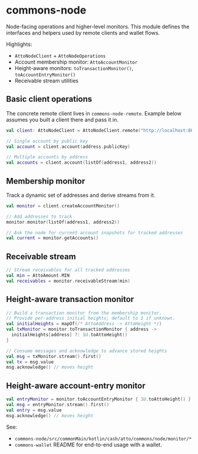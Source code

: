 # commons-node

Node-facing operations and higher-level monitors. This module defines the interfaces and helpers used by remote clients and wallet flows.

Highlights:
- `AttoNodeClient` + `AttoNodeOperations`
- Account membership monitor: `AttoAccountMonitor`
- Height-aware monitors: `toTransactionMonitor()`, `toAccountEntryMonitor()`
- Receivable stream utilities

## Basic client operations

The concrete remote client lives in `commons-node-remote`. Example below assumes you built a client there and pass it in.

```kotlin
val client: AttoNodeClient = AttoNodeClient.remote("http://localhost:8080")

// Single account by public key
val account = client.account(address.publicKey)

// Multiple accounts by address
val accounts = client.account(listOf(address1, address2))
```

## Membership monitor

Track a dynamic set of addresses and derive streams from it.

```kotlin
val monitor = client.createAccountMonitor()

// Add addresses to track
monitor.monitor(listOf(address1, address2))

// Ask the node for current account snapshots for tracked addresses
val current = monitor.getAccounts()
```

## Receivable stream

```kotlin
// Stream receivables for all tracked addresses
val min = AttoAmount.MIN
val receivables = monitor.receivableStream(min)
```

## Height-aware transaction monitor

```kotlin
// Build a transaction monitor from the membership monitor.
// Provide per-address initial heights; default to 1 if unknown.
val initialHeights = mapOf(/* AttoAddress -> AttoHeight */)
val txMonitor = monitor.toTransactionMonitor { address ->
  initialHeights[address] ?: 1U.toAttoHeight()
}

// Consume messages and acknowledge to advance stored heights
val msg = txMonitor.stream().first()
val tx = msg.value
msg.acknowledge() // moves height
```

## Height-aware account-entry monitor

```kotlin
val entryMonitor = monitor.toAccountEntryMonitor { 1U.toAttoHeight() }
val msg = entryMonitor.stream().first()
val entry = msg.value
msg.acknowledge() // moves height
```

See:
- `commons-node/src/commonMain/kotlin/cash/atto/commons/node/monitor/*`
- `commons-wallet` README for end-to-end usage with a wallet.
